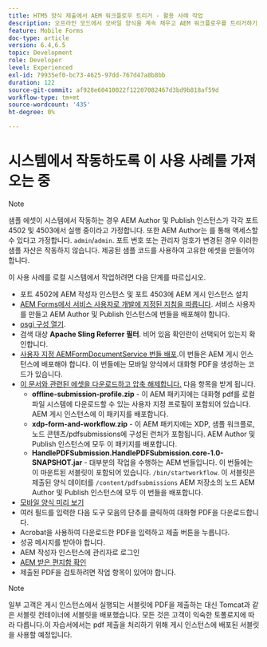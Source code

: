 ```yaml
---
title: HTM5 양식 제출에서 AEM 워크플로우 트리거 - 활용 사례 작업
description: 오프라인 모드에서 모바일 양식을 계속 채우고 AEM 워크플로우를 트리거하기 위한 모바일 양식을 제출합니다.
feature: Mobile Forms
doc-type: article
version: 6.4,6.5
topic: Development
role: Developer
level: Experienced
exl-id: 79935ef0-bc73-4625-97dd-767d47a8b8bb
duration: 122
source-git-commit: af928e60410022f12207082467d3bd9b818af59d
workflow-type: tm+mt
source-wordcount: '435'
ht-degree: 0%

---
```


# 시스템에서 작동하도록 이 사용 사례를 가져오는 중

>[!NOTE]
>
>샘플 에셋이 시스템에서 작동하는 경우 AEM Author 및 Publish 인스턴스가 각각 포트 4502 및 4503에서 실행 중이라고 가정합니다. 또한 AEM Author는 를 통해 액세스할 수 있다고 가정합니다. `admin`/`admin`. 포트 번호 또는 관리자 암호가 변경된 경우 이러한 샘플 자산은 작동하지 않습니다. 제공된 샘플 코드를 사용하여 고유한 에셋을 만들어야 합니다.

이 사용 사례를 로컬 시스템에서 작업하려면 다음 단계를 따르십시오.

* 포트 4502에 AEM 작성자 인스턴스 및 포트 4503에 AEM 게시 인스턴스 설치
* [AEM Forms에서 서비스 사용자로 개발에 지정된 지침을 따릅니다](https://experienceleague.adobe.com/docs/experience-manager-learn/forms/adaptive-forms/service-user-tutorial-develop.html). 서비스 사용자를 만들고 AEM Author 및 Publish 인스턴스에 번들을 배포해야 합니다.
* [osgi 구성 열기](http://localhost:4503/system/console/configMgr).
* 검색 대상  **Apache Sling Referrer 필터**. 비어 있음 확인란이 선택되어 있는지 확인합니다.
* [사용자 지정 AEMFormDocumentService 번들 배포](/help/forms/assets/common-osgi-bundles/AEMFormsDocumentServices.core-1.0-SNAPSHOT.jar).이 번들은 AEM 게시 인스턴스에 배포해야 합니다. 이 번들에는 모바일 양식에서 대화형 PDF을 생성하는 코드가 있습니다.
* [이 문서와 관련된 에셋을 다운로드하고 압축 해제합니다.](assets/offline-pdf-submission-assets.zip) 다음 항목을 받게 됩니다.
   * **offline-submission-profile.zip** - 이 AEM 패키지에는 대화형 pdf를 로컬 파일 시스템에 다운로드할 수 있는 사용자 지정 프로필이 포함되어 있습니다. AEM 게시 인스턴스에 이 패키지를 배포합니다.
   * **xdp-form-and-workflow.zip** - 이 AEM 패키지에는 XDP, 샘플 워크플로, 노드 콘텐츠/pdfsubmissions에 구성된 런처가 포함됩니다. AEM Author 및 Publish 인스턴스에 모두 이 패키지를 배포합니다.
   * **HandlePDFSubmission.HandlePDFSubmission.core-1.0-SNAPSHOT.jar** - 대부분의 작업을 수행하는 AEM 번들입니다. 이 번들에는 이 마운트된 서블릿이 포함되어 있습니다. `/bin/startworkflow`. 이 서블릿은 제출된 양식 데이터를 `/content/pdfsubmissions` AEM 저장소의 노드 AEM Author 및 Publish 인스턴스에 모두 이 번들을 배포합니다.
* [모바일 양식 미리 보기](http://localhost:4503/content/dam/formsanddocuments/testsubmision.xdp/jcr:content)
* 여러 필드를 입력한 다음 도구 모음의 단추를 클릭하여 대화형 PDF을 다운로드합니다.
* Acrobat을 사용하여 다운로드한 PDF을 입력하고 제출 버튼을 누릅니다.
* 성공 메시지를 받아야 합니다.
* AEM 작성자 인스턴스에 관리자로 로그인
* [AEM 받은 편지함 확인](http://localhost:4502/aem/inbox)
* 제출된 PDF을 검토하려면 작업 항목이 있어야 합니다.

>[!NOTE]
>
>일부 고객은 게시 인스턴스에서 실행되는 서블릿에 PDF을 제출하는 대신 Tomcat과 같은 서블릿 컨테이너에 서블릿을 배포했습니다. 모든 것은 고객이 익숙한 토폴로지에 따라 다릅니다.이 자습서에서는 pdf 제출을 처리하기 위해 게시 인스턴스에 배포된 서블릿을 사용할 예정입니다.
